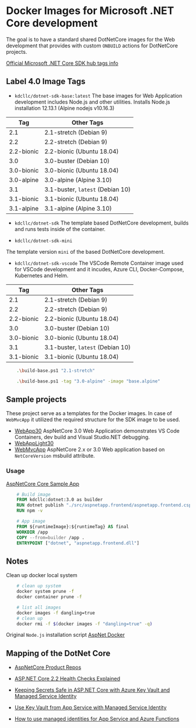 # Docker Images for Microsoft .NET Core development

The goal is to have a standard shared DotNetCore images for the Web development that provides with custom `ONBUILD` actions for DotNetCore projects.

[Official Microsoft .NET Core SDK hub tags info](https://hub.docker.com/_/microsoft-dotnet-core-sdk/)


## Label 4.0 Image Tags

- `kdcllc/dotnet-sdk-base:latest`
The base images for Web Application development includes Node.js and other utilities.
Installs Node.js installation 12.13.1 (Alpine nodejs v10.16.3)

| Tag | Other Tags |
| --- | ---|
| 2.1 | 2.1-stretch (Debian 9) |
| 2.2 | 2.2-stretch (Debian 9) |
| 2.2-bionic | 2.2-bionic (Ubuntu 18.04) |
| 3.0 | 3.0-buster (Debian 10) |
| 3.0-bionic | 3.0-bionic (Ubuntu 18.04) |
| 3.0-alpine | 3.0-alpine (Alpine 3.10) |
| 3.1 | 3.1-buster, `latest` (Debian 10) |
| 3.1-bionic | 3.1-bionic (Ubuntu 18.04) |
| 3.1-alpine | 3.1-alpine (Alpine 3.10) |

- `kdcllc/dotnet-sdk`
The template based DotNetCore development, builds and runs tests inside of the container.

- `kdcllc/dotnet-sdk-mini`

The template version `mini` of the based DotNetCore development.

- `kdcllc/dotnet-sdk-vscode`
The VSCode Remote Container image used for VSCode development and it incudes, Azure CLI, Docker-Compose, Kubernetes and Helm.

| Tag | Other Tags |
| --- | ---|
| 2.1 | 2.1-stretch (Debian 9) |
| 2.2 | 2.2-stretch (Debian 9) |
| 2.2-bionic | 2.2-bionic (Ubuntu 18.04) |
| 3.0 | 3.0-buster (Debian 10) |
| 3.0-bionic | 3.0-bionic (Ubuntu 18.04) |
| 3.1 | 3.1-buster, `latest` (Debian 10) |
| 3.1-bionic | 3.1-bionic (Ubuntu 18.04) |

```bash
    .\build-base.ps1 "2.1-stretch"

    .\build-base.ps1 -tag "3.0-alpine" -image "base.alpine"
```

## Sample projects

These project serve as a templates for the Docker images. In case of `WebMvcApp` it utilized the required structure for the SDK image to be used.

- [WebApp30](./dotnet/samples/WebApp30/README.md) AspNetCore 3.0 Web Application demonstrates VS Code Containers, dev build and Visual Studio.NET debugging.
- [WebAppLight30](./dotnet/samples/WebAppLight30/README.md)
- [WebMvcApp](./dotnet/samples/WebMvcApp/README.md) AspNetCore 2.x or 3.0 Web application based on `NetCoreVersion` msbuild attribute.

### Usage

[AspNetCore Core Sample App](./dotnet/samples/aspnetappmvc/src/aspnetapp.frontend/Dockerfile)

```dockerfile
    # Build image
    FROM kdcllc:dotnet:3.0 as builder
    RUN dotnet publish "./src/aspnetapp.frontend/aspnetapp.frontend.csproj" -c Release -p:NetCoreVersion=${coreversion} -o /app
    RUN npm -v

    # App image
    FROM ${runtimeImage}:${runtimeTag} AS final
    WORKDIR /app
    COPY --from=builder /app .
    ENTRYPOINT ["dotnet", "aspnetapp.frontend.dll"]

```

## Notes

Clean up docker local system

```bash
    # clean up system
    docker system prune -f
    docker container prune -f

    # list all images
    docker images -f dangling=true
    # clean up
    docker rmi -f $(docker images -f "dangling=true" -q)
```

Original `Node.js` installation script [AspNet Docker](https://github.com/aspnet/aspnet-docker/issues/347#issuecomment-354316642)

## Mapping of the DotNet Core

- [AspNetCore Product Repos](https://github.com/topics/aspnet-product)

- [ASP.NET Core 2.2 Health Checks Explained](https://blog.elmah.io/asp-net-core-2-2-health-checks-explained/)

- [Keeping Secrets Safe in ASP.NET Core with Azure Key Vault and Managed Service Identity](https://anthonychu.ca/post/secrets-aspnet-core-key-vault-msi/)
- [Use Key Vault from App Service with Managed Service Identity](https://github.com/Azure-Samples/app-service-msi-keyvault-dotnet)
- [How to use managed identities for App Service and Azure Functions](https://docs.microsoft.com/en-us/azure/app-service/app-service-managed-service-identity)
